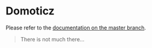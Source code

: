 # Domoticz

Please refer to the [documentation on the master branch](https://github.com/SensorsIot/IOTstack/blob/master/docs/Containers/Domoticz.md).

> There is not much there…

